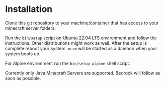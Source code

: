 # Installation

Clone this git repository to your machine/container that has access to your minecraft server folders. <br>

Run the `bin/setup` script on Ubuntu 22.04 LTS environment and follow the instructions. Other distributions might work as well.
After the setup is complete reboot your system. `mcsm` will be started as a daemon when your system boots up.

For Alpine environment run the `bin/setup-alpine` shell script.

Currently only Java Minecraft Servers are supported. Bedrock will follow as soon as possible.